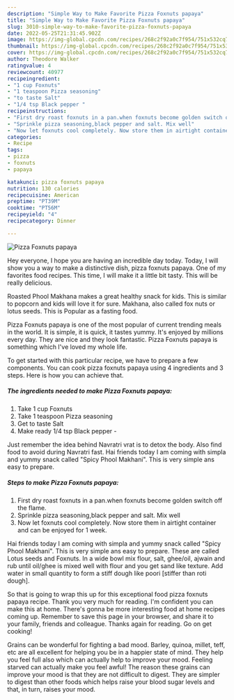 ```yaml
---
description: "Simple Way to Make Favorite Pizza Foxnuts papaya"
title: "Simple Way to Make Favorite Pizza Foxnuts papaya"
slug: 3010-simple-way-to-make-favorite-pizza-foxnuts-papaya
date: 2022-05-25T21:31:45.902Z
image: https://img-global.cpcdn.com/recipes/268c2f92a0c7f954/751x532cq70/pizza-foxnuts-papaya-recipe-main-photo.jpg
thumbnail: https://img-global.cpcdn.com/recipes/268c2f92a0c7f954/751x532cq70/pizza-foxnuts-papaya-recipe-main-photo.jpg
cover: https://img-global.cpcdn.com/recipes/268c2f92a0c7f954/751x532cq70/pizza-foxnuts-papaya-recipe-main-photo.jpg
author: Theodore Walker
ratingvalue: 4
reviewcount: 40977
recipeingredient:
- "1 cup Foxnuts"
- "1 teaspoon Pizza seasoning"
- "to taste Salt"
- "1/4 tsp Black pepper "
recipeinstructions:
- "First dry roast foxnuts in a pan.when foxnuts become golden switch off the flame."
- "Sprinkle pizza seasoning,black pepper and salt. Mix well"
- "Now let foxnuts cool completely. Now store them in airtight container and can be enjoyed for 1 week."
categories:
- Recipe
tags:
- pizza
- foxnuts
- papaya

katakunci: pizza foxnuts papaya 
nutrition: 130 calories
recipecuisine: American
preptime: "PT39M"
cooktime: "PT56M"
recipeyield: "4"
recipecategory: Dinner

---
```



![Pizza Foxnuts papaya](https://img-global.cpcdn.com/recipes/268c2f92a0c7f954/751x532cq70/pizza-foxnuts-papaya-recipe-main-photo.jpg)

Hey everyone, I hope you are having an incredible day today. Today, I will show you a way to make a distinctive dish, pizza foxnuts papaya. One of my favorites food recipes. This time, I will make it a little bit tasty. This will be really delicious.

Roasted Phool Makhana makes a great healthy snack for kids. This is similar to popcorn and kids will love it for sure. Makhana, also called fox nuts or lotus seeds. This is Popular as a fasting food.

Pizza Foxnuts papaya is one of the most popular of current trending meals in the world. It is simple, it is quick, it tastes yummy. It's enjoyed by millions every day. They are nice and they look fantastic. Pizza Foxnuts papaya is something which I've loved my whole life.


To get started with this particular recipe, we have to prepare a few components. You can cook pizza foxnuts papaya using 4 ingredients and 3 steps. Here is how you can achieve that.

<!--inarticleads1-->

##### The ingredients needed to make Pizza Foxnuts papaya:

1. Take 1 cup Foxnuts
1. Take 1 teaspoon Pizza seasoning
1. Get to taste Salt
1. Make ready 1/4 tsp Black pepper -


Just remember the idea behind Navratri vrat is to detox the body. Also find food to avoid during Navratri fast. Hai friends today I am coming with simpla and yummy snack called &#34;Spicy Phool Makhani&#34;. This is very simple ans easy to prepare. 

<!--inarticleads2-->

##### Steps to make Pizza Foxnuts papaya:

1. First dry roast foxnuts in a pan.when foxnuts become golden switch off the flame.
1. Sprinkle pizza seasoning,black pepper and salt. Mix well
1. Now let foxnuts cool completely. Now store them in airtight container and can be enjoyed for 1 week.


Hai friends today I am coming with simpla and yummy snack called &#34;Spicy Phool Makhani&#34;. This is very simple ans easy to prepare. These are called Lotus seeds and Foxnuts. In a wide bowl mix flour, salt, ghee/oil, ajwain and rub until oil/ghee is mixed well with flour and you get sand like texture. Add water in small quantity to form a stiff dough like poori [stiffer than roti dough]. 

So that is going to wrap this up for this exceptional food pizza foxnuts papaya recipe. Thank you very much for reading. I'm confident you can make this at home. There's gonna be more interesting food at home recipes coming up. Remember to save this page in your browser, and share it to your family, friends and colleague. Thanks again for reading. Go on get cooking!

Grains can be wonderful for fighting a bad mood. Barley, quinoa, millet, teff, etc are all excellent for helping you be in a happier state of mind. They help you feel full also which can actually help to improve your mood. Feeling starved can actually make you feel awful! The reason these grains can improve your mood is that they are not difficult to digest. They are simpler to digest than other foods which helps raise your blood sugar levels and that, in turn, raises your mood.
